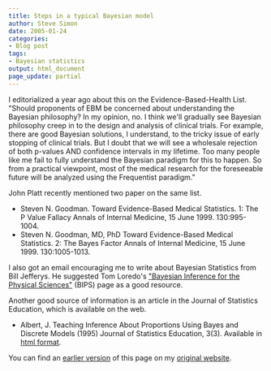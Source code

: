 ```yaml
---
title: Steps in a typical Bayesian model
author: Steve Simon
date: 2005-01-24
categories:
- Blog post
tags:
- Bayesian statistics
output: html_document
page_update: partial
---
```


I editorialized a year ago about this on the Evidence-Based-Health List. "Should proponents of EBM be concerned about understanding the Bayesian philosophy? In my opinion, no. I think we'll gradually see Bayesian philosophy creep in to the design and analysis of clinical trials. For example, there are good Bayesian solutions, I understand, to the tricky issue of early stopping of clinical trials. But I doubt that we will see a wholesale rejection of both p-values AND confidence intervals in my lifetime. Too many people like me fail to fully understand the Bayesian paradigm for this to happen. So from a practical viewpoint, most of the medical research for the foreseeable future will be analyzed using the Frequentist paradigm."

John Platt recently mentioned two paper on the same list. 

+ Steven N. Goodman. Toward Evidence-Based Medical Statistics. 1: The P Value Fallacy Annals of Internal Medicine, 15 June 1999. 130:995-1004.
+ Steven N. Goodman, MD, PhD Toward Evidence-Based Medical Statistics. 2: The Bayes Factor Annals of Internal Medicine, 15 June 1999. 130:1005-1013.

I also got an email encouraging me to write about Bayesian Statistics from Bill Jefferys. He suggested Tom Loredo's ["Bayesian Inference for the Physical Sciences"][lor1] (BIPS) page as a good resource.

Another good source of information is an article in the Journal of Statistics Education, which is available on the web.

- Albert, J. Teaching Inference About Proportions Using Bayes and Discrete Models (1995) Journal of Statistics Education, 3(3). Available in [html format][alb1].

You can find an [earlier version][sim1] of this page on my [original website][sim2].

[sim1]: http://www.pmean.com/05/bayesian.html
[sim2]: http://www.pmean.com/original_site.html

[alb1]: http://www.amstat.org/publications/jse/v3n3/albert.html
[lor1]: http://astrosun.tn.cornell.edu/staff/loredo/bayes/
